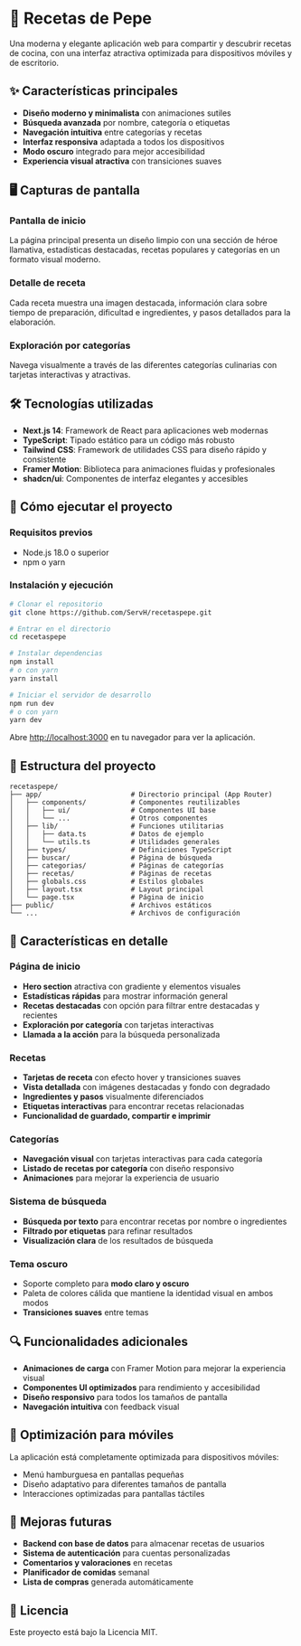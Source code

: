 # 🍲 Recetas de Pepe

Una moderna y elegante aplicación web para compartir y descubrir recetas de cocina, con una interfaz atractiva optimizada para dispositivos móviles y de escritorio.

## ✨ Características principales

- **Diseño moderno y minimalista** con animaciones sutiles
- **Búsqueda avanzada** por nombre, categoría o etiquetas
- **Navegación intuitiva** entre categorías y recetas
- **Interfaz responsiva** adaptada a todos los dispositivos
- **Modo oscuro** integrado para mejor accesibilidad
- **Experiencia visual atractiva** con transiciones suaves

## 🖥️ Capturas de pantalla

### Pantalla de inicio
La página principal presenta un diseño limpio con una sección de héroe llamativa, estadísticas destacadas, recetas populares y categorías en un formato visual moderno.

### Detalle de receta
Cada receta muestra una imagen destacada, información clara sobre tiempo de preparación, dificultad e ingredientes, y pasos detallados para la elaboración.

### Exploración por categorías
Navega visualmente a través de las diferentes categorías culinarias con tarjetas interactivas y atractivas.

## 🛠️ Tecnologías utilizadas

- **Next.js 14**: Framework de React para aplicaciones web modernas
- **TypeScript**: Tipado estático para un código más robusto
- **Tailwind CSS**: Framework de utilidades CSS para diseño rápido y consistente
- **Framer Motion**: Biblioteca para animaciones fluidas y profesionales
- **shadcn/ui**: Componentes de interfaz elegantes y accesibles

## 🚀 Cómo ejecutar el proyecto

### Requisitos previos
- Node.js 18.0 o superior
- npm o yarn

### Instalación y ejecución

```bash
# Clonar el repositorio
git clone https://github.com/ServH/recetaspepe.git

# Entrar en el directorio
cd recetaspepe

# Instalar dependencias
npm install
# o con yarn
yarn install

# Iniciar el servidor de desarrollo
npm run dev
# o con yarn
yarn dev
```

Abre [http://localhost:3000](http://localhost:3000) en tu navegador para ver la aplicación.

## 📁 Estructura del proyecto

```
recetaspepe/
├── app/                      # Directorio principal (App Router)
│   ├── components/           # Componentes reutilizables
│   │   ├── ui/               # Componentes UI base
│   │   └── ...               # Otros componentes
│   ├── lib/                  # Funciones utilitarias
│   │   ├── data.ts           # Datos de ejemplo
│   │   └── utils.ts          # Utilidades generales
│   ├── types/                # Definiciones TypeScript
│   ├── buscar/               # Página de búsqueda
│   ├── categorias/           # Páginas de categorías
│   ├── recetas/              # Páginas de recetas
│   ├── globals.css           # Estilos globales
│   ├── layout.tsx            # Layout principal
│   └── page.tsx              # Página de inicio
├── public/                   # Archivos estáticos
└── ...                       # Archivos de configuración
```

## 🌟 Características en detalle

### Página de inicio
- **Hero section** atractiva con gradiente y elementos visuales
- **Estadísticas rápidas** para mostrar información general
- **Recetas destacadas** con opción para filtrar entre destacadas y recientes
- **Exploración por categoría** con tarjetas interactivas
- **Llamada a la acción** para la búsqueda personalizada

### Recetas
- **Tarjetas de receta** con efecto hover y transiciones suaves
- **Vista detallada** con imágenes destacadas y fondo con degradado
- **Ingredientes y pasos** visualmente diferenciados
- **Etiquetas interactivas** para encontrar recetas relacionadas
- **Funcionalidad de guardado, compartir e imprimir**

### Categorías
- **Navegación visual** con tarjetas interactivas para cada categoría
- **Listado de recetas por categoría** con diseño responsivo
- **Animaciones** para mejorar la experiencia de usuario

### Sistema de búsqueda
- **Búsqueda por texto** para encontrar recetas por nombre o ingredientes
- **Filtrado por etiquetas** para refinar resultados
- **Visualización clara** de los resultados de búsqueda

### Tema oscuro
- Soporte completo para **modo claro y oscuro**
- Paleta de colores cálida que mantiene la identidad visual en ambos modos
- **Transiciones suaves** entre temas

## 🔍 Funcionalidades adicionales

- **Animaciones de carga** con Framer Motion para mejorar la experiencia visual
- **Componentes UI optimizados** para rendimiento y accesibilidad
- **Diseño responsivo** para todos los tamaños de pantalla
- **Navegación intuitiva** con feedback visual

## 📱 Optimización para móviles

La aplicación está completamente optimizada para dispositivos móviles:
- Menú hamburguesa en pantallas pequeñas
- Diseño adaptativo para diferentes tamaños de pantalla
- Interacciones optimizadas para pantallas táctiles

## 🔮 Mejoras futuras

- **Backend con base de datos** para almacenar recetas de usuarios
- **Sistema de autenticación** para cuentas personalizadas
- **Comentarios y valoraciones** en recetas
- **Planificador de comidas** semanal
- **Lista de compras** generada automáticamente

## 📄 Licencia

Este proyecto está bajo la Licencia MIT.
